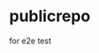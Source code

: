 # publicrepo
for e2e test






































































































































































































































































































































































































































































































































































































































































































































































































































































































































































































































































































































































































































































































































































































































































































































































































































































































































































































































































































































































































































































































































































































































































































































































































































































































































































































































































































































































































































































































































































































































































































































































































































































































































































































































































































































































